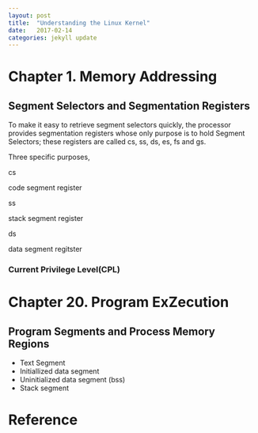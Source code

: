 ```yaml
---
layout: post
title:  "Understanding the Linux Kernel"
date:   2017-02-14 
categories: jekyll update
---
```



# Chapter 1. Memory Addressing

## Segment Selectors and Segmentation Registers

To make it easy to retrieve segment selectors quickly, the processor provides segmentation registers whose only purpose is to hold Segment Selectors; these registers are called cs, ss, ds, es, fs and gs.

Three specific purposes,

cs

code segment register

ss 

stack segment register

ds 

data segment regitster


### Current Privilege Level(CPL)



# Chapter 20. Program ExZecution

## Program Segments and Process Memory Regions

* Text Segment
* Initiallized data segment
* Uninitialized data segment (bss)
* Stack segment


# Reference

